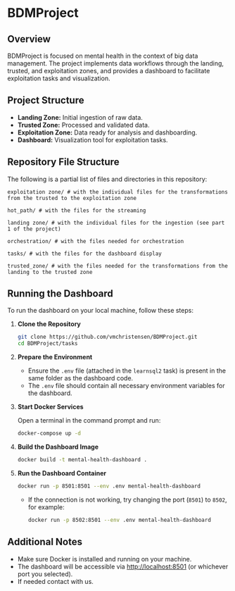 # BDMProject

## Overview

BDMProject is focused on mental health in the context of big data management. The project implements data workflows through the landing, trusted, and exploitation zones, and provides a dashboard to facilitate exploitation tasks and visualization.

## Project Structure

- **Landing Zone:** Initial ingestion of raw data.
- **Trusted Zone:** Processed and validated data.
- **Exploitation Zone:** Data ready for analysis and dashboarding.
- **Dashboard:** Visualization tool for exploitation tasks.

## Repository File Structure

The following is a partial list of files and directories in this repository:
```
exploitation zone/ # with the individual files for the transformations from the trusted to the exploitation zone

hot_path/ # with the files for the streaming

landing zone/ # with the individual files for the ingestion (see part 1 of the project)

orchestration/ # with the files needed for orchestration

tasks/ # with the files for the dashboard display

trusted_zone/ # with the files needed for the transformations from the landing to the trusted zone

```

## Running the Dashboard

To run the dashboard on your local machine, follow these steps:

1. **Clone the Repository**

   ```bash
   git clone https://github.com/vmchristensen/BDMProject.git
   cd BDMProject/tasks
   ```

2. **Prepare the Environment**

   - Ensure the `.env` file (attached in the `learnsql2` task) is present in the same folder as the dashboard code.
   - The `.env` file should contain all necessary environment variables for the dashboard.

3. **Start Docker Services**

   Open a terminal in the command prompt and run:

   ```bash
   docker-compose up -d
   ```

4. **Build the Dashboard Image**

   ```bash
   docker build -t mental-health-dashboard .
   ```

5. **Run the Dashboard Container**

   ```bash
   docker run -p 8501:8501 --env .env mental-health-dashboard
   ```

   - If the connection is not working, try changing the port (`8501`) to `8502`, for example:
     ```bash
     docker run -p 8502:8501 --env .env mental-health-dashboard
     ```

## Additional Notes

- Make sure Docker is installed and running on your machine.
- The dashboard will be accessible via [http://localhost:8501](http://localhost:8501) (or whichever port you selected).
- If needed contact with us.
